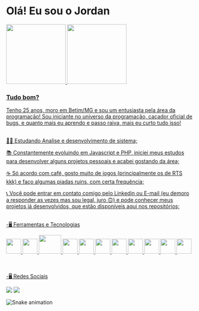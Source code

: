 ### <h1>Olá! Eu sou o Jordan</h1>

<div>
<a href="https://github.com/JordanAugusto/"/>
<img height="160em" src="https://github-readme-stats.vercel.app/api?username=jordanaugusto&show_icons=true&theme=merko&include_all_commits=true&count_private=true"/>
<img height="160em" src="https://github-readme-stats.vercel.app/api/top-langs/?username=jordanaugusto&layout=compact&langs_count=7&theme=merko"/>
</div>

<h3>Tudo bom?</h3>

Tenho 25 anos, moro em Betim/MG e sou um entusiasta pela área da programação! Sou iniciante no universo da programação, caçador oficial de bugs, e quanto mais eu aprendo e passo raiva, mais eu curto tudo isso! </br></br>
  
👨‍🎓 Estudando Analise e desenvolvimento de sistema;

📚 Constantemente evoluindo em Javascript e PHP, iniciei meus estudos para desenvolver alguns projetos pessoais e acabei gostando da área;

☕ Só acordo com café, gosto muito de jogos (principalmente os de RTS kkk) e faço algumas piadas ruins, com certa frequência;

📞 Você pode entrar em contato comigo pelo Linkedin ou E-mail (eu demoro a responder as vezes mas sou legal, juro 🙃) e pode conhecer meus projetos já desenvolvidos, que estão disponíveis aqui nos repositórios;</br></br>

-🖥 Ferramentas e Tecnologias</br>

<div>
<img src="https://cdn.jsdelivr.net/gh/devicons/devicon/icons/git/git-original.svg" width="40" height="40"/> 
<img src="https://cdn.jsdelivr.net/gh/devicons/devicon/icons/javascript/javascript-original.svg" width="40" height="40" />
<img src="https://cdn.jsdelivr.net/gh/devicons/devicon/icons/php/php-original.svg" width="60" height="50"/>
<img src="https://cdn.jsdelivr.net/gh/devicons/devicon/icons/csharp/csharp-original.svg" width="40" height="40"/>
<img src="https://cdn.jsdelivr.net/gh/devicons/devicon/icons/html5/html5-plain-wordmark.svg" width="40" height="40"/>
<img src="https://cdn.jsdelivr.net/gh/devicons/devicon/icons/css3/css3-plain-wordmark.svg" width="40" height="40"/>
<img src="https://cdn.jsdelivr.net/gh/devicons/devicon/icons/laravel/laravel-plain-wordmark.svg" width="40" height="40"/>
<img src="https://cdn.jsdelivr.net/gh/devicons/devicon/icons/bootstrap/bootstrap-plain-wordmark.svg" width="40" height="40"/>
<img src="https://cdn.jsdelivr.net/gh/devicons/devicon/icons/jquery/jquery-plain-wordmark.svg" width="40" height="40">
<img src="https://cdn.jsdelivr.net/gh/devicons/devicon/icons/electron/electron-original.svg" width="40" height="40"/>
<img src="https://cdn.jsdelivr.net/gh/devicons/devicon/icons/codeigniter/codeigniter-plain.svg" width="40" height="40"/>
</div>  </br></br>                                                                                                                    

-🖥 Redes Sociais </br>
                                                                                                                      
<div>
<a href="https://www.linkedin.com/in/jordan-augusto-0573a7168?lipi=urn%3Ali%3Apage%3Ad_flagship3_profile_view_base_contact_details%3BCCcIVaVVTrC82VKVcCmuVw%3D%3D" target="_blank"><img src="https://img.shields.io/badge/-LinkedIn-%230077B5?style=for-the-badge&logo=linkedin&logoColor=white" target="_blank"></a>
<a href ="mailto:cotato@jordan-direito12@hotmail.com"><img src="https://img.shields.io/badge/Gmail-D14836?style=for-the-badge&logo=gmail&logoColor=white" target="_blank"></a>  
</div>

![Snake animation](https://github.com/JordanAugusto/JordanAugusto/blob/output/github-contribution-grid-snake.svg)


